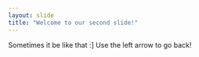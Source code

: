 ```yaml
---
layout: slide
title: "Welcome to our second slide!"
---
```

Sometimes it be like that :]
Use the left arrow to go back!
